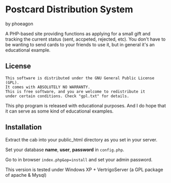 Postcard Distribution System
================================================

by phoeagon

A PHP-based site providing functions as applying for a small gift and tracking the current status (sent, accpeted, rejected, etc). You don't have to be wanting to send cards to your friends to use it, but in general it's an educational example.

## License
	This software is distributed under the GNU General Public License (GPL). 
	It comes with ABSOLUTELY NO WARRANTY.
	This is free software, and you are welcome to redistribute it
	under certain conditions. Check "gpl.txt" for details.

This php program is released with educational purposes. And I do hope that it can serve as some kind of educational examples.

## Installation

Extract the cab into your public_html directory as you set in your server.

Set your database **name**, **user**, **password** in `config.php`.

Go to in browser `index.php&op=install` and set your admin password.

This version is tested under Windows XP + VertrigoServer (a GPL package of apache & Mysql)
